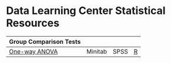 # Data Learning Center Statistical Resources

| Group Comparison Tests | | | |
| --- | --- | --- | --- |
| [One-way ANOVA](https://online.stat.psu.edu/stat500/lesson/10/10.1) | Minitab | SPSS | [R](https://tylerbg.github.io/DLC_stat_resources/docs/one-way-ANOVA) |
